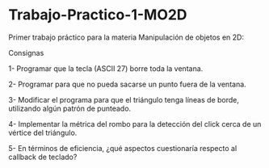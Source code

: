 # Trabajo-Practico-1-MO2D
Primer trabajo práctico para la materia Manipulación de objetos en 2D:

Consignas

1- Programar que la tecla <esc> (ASCII 27) borre toda la ventana.

2- Programar para que no pueda sacarse un punto fuera de la ventana.

3- Modificar el programa para que el triángulo tenga líneas de borde, utilizando algún
patrón de punteado.

4- Implementar la métrica del rombo para la detección del click cerca de un vértice
del triángulo.

5- En términos de eficiencia, ¿qué aspectos cuestionaría respecto al callback de
teclado?
